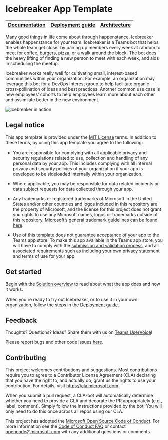 # Icebreaker App Template

| [Documentation](https://github.com/OfficeDev/microsoft-teams-icebreaker-app/wiki) | [Deployment guide](https://github.com/OfficeDev/microsoft-teams-icebreaker-app/wiki/Deployment-guide) | [Architecture](https://github.com/OfficeDev/microsoft-teams-icebreaker-app/wiki/Solution-overview) |
| ---- | ---- | ---- |

Many good things in life come about through happenstance. Icebreaker enables happenstance for your team. Icebreaker is a Teams bot that helps the whole team get closer by pairing up members every week at random to meet for coffee, burgers, pizza, or a walk around the block. The bot does the heavy lifting of finding a new person to meet with each week, and aids in scheduling the meetup.

Icebreaker works really well for cultivating small, interest-based communities within your organization. For example, an organization may leverage this bot for a DevOps interest group to help facilitate organic cross-pollination of ideas and best practices. Another common use case is new employees’ cohorts to help employees learn more about each other and assimilate better in the new environment.

![Icebreaker in action](https://github.com/OfficeDev/microsoft-teams-icebreaker-app/wiki/images/IcebreakerScheduling.gif)

## Legal notice

This app template is provided under the [MIT License](https://github.com/OfficeDev/microsoft-teams-icebreaker-app/blob/master/LICENSE) terms.  In addition to these terms, by using this app template you agree to the following:

-	You are responsible for complying with all applicable privacy and security regulations related to use, collection and handling of any personal data by your app.  This includes complying with all internal privacy and security policies of your organization if your app is developed to be sideloaded internally within your organization.

-	Where applicable, you may be responsible for data related incidents or data subject requests for data collected through your app.

-	Any trademarks or registered trademarks of Microsoft in the United States and/or other countries and logos included in this repository are the property of Microsoft, and the license for this project does not grant you rights to use any Microsoft names, logos or trademarks outside of this repository.  Microsoft’s general trademark guidelines can be found [here](https://www.microsoft.com/en-us/legal/intellectualproperty/trademarks/usage/general.aspx).

-	Use of this template does not guarantee acceptance of your app to the Teams app store.  To make this app available in the Teams app store, you will have to comply with the [submission and validation process](https://docs.microsoft.com/en-us/microsoftteams/platform/concepts/deploy-and-publish/appsource/publish), and all associated requirements such as including your own privacy statement and terms of use for your app.


## Get started

Begin with the [Solution overview](https://github.com/OfficeDev/microsoft-teams-icebreaker-app/wiki/Solution-overview) to read about what the app does and how it works.

When you're ready to try out Icebreaker, or to use it in your own organization, follow the steps in the [Deployment guide](https://github.com/OfficeDev/microsoft-teams-icebreaker-app/wiki/Deployment-guide).

## Feedback

Thoughts? Questions? Ideas? Share them with us on [Teams UserVoice](https://microsoftteams.uservoice.com/forums/555103-public)!

Please report bugs and other code issues [here](https://github.com/OfficeDev/microsoft-teams-icebreaker-app/issues/new).

## Contributing

This project welcomes contributions and suggestions.  Most contributions require you to agree to a
Contributor License Agreement (CLA) declaring that you have the right to, and actually do, grant us
the rights to use your contribution. For details, visit https://cla.microsoft.com.

When you submit a pull request, a CLA-bot will automatically determine whether you need to provide
a CLA and decorate the PR appropriately (e.g., label, comment). Simply follow the instructions
provided by the bot. You will only need to do this once across all repos using our CLA.

This project has adopted the [Microsoft Open Source Code of Conduct](https://opensource.microsoft.com/codeofconduct/).
For more information see the [Code of Conduct FAQ](https://opensource.microsoft.com/codeofconduct/faq/) or
contact [opencode@microsoft.com](mailto:opencode@microsoft.com) with any additional questions or comments.
